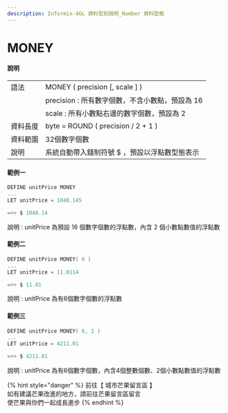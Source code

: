 ```yaml
---
description: Informix-4GL 資料型別說明_Number 資料型態
---
```


# MONEY

#### 說明

|  |  |
| :--- | :--- |
| 語法 | MONEY \( precision \[, scale \] \) |
|  | precision : 所有數字個數，不含小數點，預設為 16 |
|  | scale : 所有小數點右邊的數字個數，預設為 2 |
| 資料長度 | byte = ROUND \( precision / 2 + 1 \) |
| 資料範圍 | 32個數字個數 |
| 說明 | 系統自動帶入錢制符號 $ ，預設以浮點數型態表示 |

#### 範例一

```objectivec
DEFINE unitPrice MONEY
...
LET unitPrice = 1048.145

=>> $ 1048.14
```

說明 : unitPrice 為預設 16 個數字個數的浮點數，內含 2 個小數點數值的浮點數

#### 範例二

```objectivec
DEFINE unitPrice MONEY( 6 )
...
LET unitPrice = 11.0114

=>> $ 11.01
```

說明 : unitPrice 為有6個數字個數的浮點數

#### 範例三

```objectivec
DEFINE unitPrice MONEY( 6, 2 )
...
LET unitPrice = 4211.01

=>> $ 4211.01
```

說明 : unitPrice 為有6個數字個數，內含4個整數個數、2個小數點數值的浮點數

{% hint style="danger" %}
前往【 城市芒果留言區 】  
如有建議芒果改進的地方，請前往芒果留言區留言  
使芒果與你們一起成長進步
{% endhint %}

